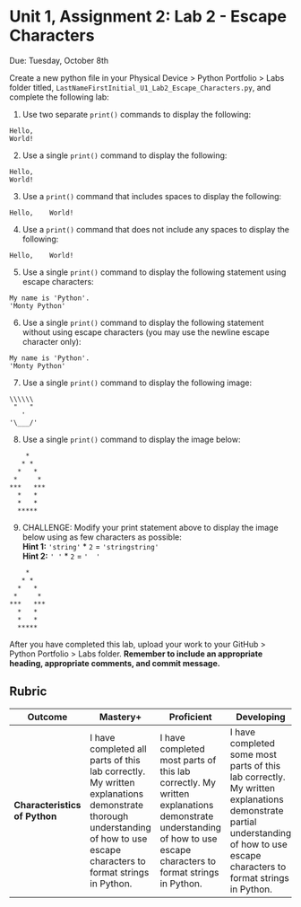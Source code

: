 # Unit 1, Assignment 2: Lab 2 - Escape Characters
Due: Tuesday, October 8th

Create a new python file in your Physical Device > Python Portfolio > Labs folder titled, `LastNameFirstInitial_U1_Lab2_Escape_Characters.py`, and complete the following lab:

1. Use two separate `print()` commands to display the following:
```
Hello,
World!
```

2. Use a single `print()` command to display the following:
```
Hello,
World!
```

3. Use a `print()` command that includes spaces to display the following:
```
Hello,    World!
```

4. Use a `print()` command that does not include any spaces to display the following:
```
Hello,    World!
```

5. Use a single `print()` command to display the following statement using escape characters:
```
My name is 'Python'.
'Monty Python'
```

6. Use a single `print()` command to display the following statement without using escape characters (you may use the newline escape character only):
```
My name is 'Python'.
'Monty Python'
```

7. Use a single `print()` command to display the following image:
```
\\\\\\
 "   "
   '
'\___/'
```

8. Use a single `print()` command to display the image below:
```
    *
   * *
  *   *
 *     *
***   ***
  *   *
  *   *
  *****
```

9. CHALLENGE: Modify your print statement above to display the image below using as few characters as possible:<br>
**Hint 1:** `'string'` * `2` = `'stringstring'`<br>
**Hint 2:** `' '` * `2` = `'  '`
```
    *
   * *
  *   *
 *     *
***   ***
  *   *
  *   *
  *****
```

After you have completed this lab, upload your work to your GitHub > Python Portfolio > Labs folder.  **Remember to include an appropriate heading, appropriate comments, and commit message.**

## Rubric

|Outcome|Mastery+|Proficient|Developing|Limited|Incomplete|
|---|---|---|---|---|---|
|**Characteristics of Python**|I have completed all parts of this lab correctly.  My written explanations demonstrate thorough understanding of how to use escape characters to format strings in Python.|I have completed most parts of this lab correctly.  My written explanations demonstrate understanding of how to use escape characters to format strings in Python.|I have completed some most parts of this lab correctly.  My written explanations demonstrate partial understanding of how to use escape characters to format strings in Python.|I have completed few parts of this lab correctly. my written explanations demonstrate limited understanding of how to use escape characters to format strings in Python.|I have not yet completed any parts of this lab correctly or my written explanations do not yet demonstrate understanding of how to use escape characters to format strings in Python.|
